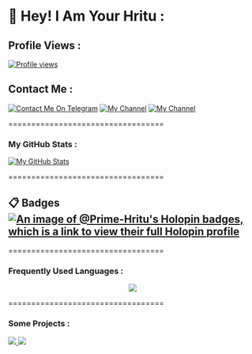 # 👋 Hey! I Am Your Hritu :
## Profile Views :
[![Profile views](https://komarev.com/ghpvc/?username=xD-Botzz&label=Profile%20views&style=for-the-badge)](https://github.com/Prime-Hritu)

## Contact Me :

[![Contact Me On Telegram](https://img.shields.io/badge/Contact-2CA5E0?style=for-the-badge&logo=telegram&logoColor=white)](https://t.me/Prime_Hritu) [![My Channel](https://img.shields.io/badge/Channel-2CA5E0?style=for-the-badge&logo=telegram&logoColor=white)](https://t.me/Private_Bots) [![My Channel](https://img.shields.io/badge/Contact%20Bot-2CA5E0?style=for-the-badge&logo=telegram&logoColor=white)](https://t.me/PrivateHelpXBot)

==================================
### My GitHub Stats :
[![My GitHub Stats](https://github-readme-stats.vercel.app/api/?username=Prime-Hritu&count_private=true&showicons=true&theme=tokyonight)]()

==================================
## 📋 Badges[![An image of @Prime-Hritu's Holopin badges, which is a link to view their full Holopin profile](https://holopin.me/xditya)](https://holopin.io/@Prime-Hritu)
==================================

### Frequently Used Languages :

<p align="center">
<img src="https://github-readme-stats.vercel.app/api/top-langs/?username=Prime-Hritu&langs_count=5&theme=tokyonight">
</p>
==================================

### Some Projects :
  
<a href="https://github.com/Prime-Hritu/image2pdf-Bot"> 
   <img src="https://github-readme-stats.vercel.app/api/pin/?username=Prime-Hritu&repo=image2pdf-Bot&cache_seconds=86400&theme=gotham"> 
 </a>
 <a href="https://github.com/Prime-Hritu/image2pdf-Bot"> 
   <img src="https://github-readme-stats.vercel.app/api/pin/?username=Prime-Hritu&repo=Anime-Generator-Bot&cache_seconds=86400&theme=gotham"> 
 </a>
